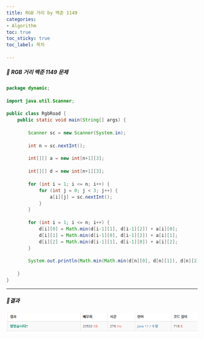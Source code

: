 ```yaml
---
title: RGB 거리 by 백준 1149
categories:
- Algorithm
toc: true
toc_sticky: true
toc_label: 목차

---
```




 

##### 🔗 RGB 거리 백준 1149 문제 

```java
package dynamic;

import java.util.Scanner;

public class RgbRoad {
    public static void main(String[] args) {

        Scanner sc = new Scanner(System.in);

        int n = sc.nextInt();

        int[][] a = new int[n+1][3];

        int[][] d = new int[n+1][3];

        for (int i = 1; i <= n; i++) {
            for (int j = 0; j < 3; j++) {
                a[i][j] = sc.nextInt();
            }
        }

        for (int i = 1; i <= n; i++) {
            d[i][0] = Math.min(d[i-1][1], d[i-1][2]) + a[i][0];
            d[i][1] = Math.min(d[i-1][0], d[i-1][2]) + a[i][1];
            d[i][2] = Math.min(d[i-1][1], d[i-1][0]) + a[i][2];
        }

        System.out.println(Math.min(Math.min(d[n][0], d[n][1]), d[n][2]));

    }
}

```



<hr>


##### 💎결과 

![image-20220222004614397](../../assets/images/2022-02-22-rgbroad/image-20220222004614397.png)
